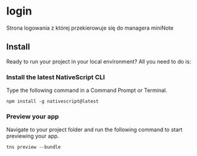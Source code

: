 # login
Strona logowania z której przekierowuje się do managera miniNote


## Install
Ready to run your project in your local environment?
All you need to do is:

### Install the latest NativeScript CLI
Type the following command in a Command Prompt or Terminal.

    npm install -g nativescript@latest

### Preview your app

Navigate to your project folder and run the following command to start previewing your app.

    tns preview --bundle
